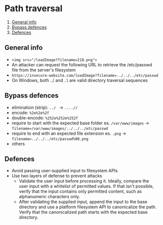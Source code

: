 # Path traversal
1. [General info](https://github.com/francescovolpe/Cyber-Security-Notes/blob/main/Web%20vulnerabilities/Path%20traversal.md#general-info)
2. [Bypass defences](https://github.com/francescovolpe/Cyber-Security-Notes/blob/main/Web%20vulnerabilities/Path%20traversal.md#bypass-defences)
3. [Defences](https://github.com/francescovolpe/Cyber-Security-Notes/blob/main/Web%20vulnerabilities/Path%20traversal.md#defences)

## General info
- ` <img src="/loadImage?filename=218.png"> `
- An attacker can request the following URL to retrieve the /etc/passwd file from the server's filesystem
- ` https://insecure-website.com/loadImage?filename=../../../etc/passwd `
- On Windows, both ../ and ..\ are valid directory traversal sequences

## Bypass defences
- elimination (strip):  `../ ` -> `....// `
- encode: ` %2e%2e%2f `
- double-encode: ` %252e%252e%252f `
- require to start with the expected base folder es. `/var/www/images` -> `filename=/var/www/images/../../../etc/passwd`
- require to end with an expected file extension es. `.png` -> `filename=../../../etc/passwd%00.png`
- others

## Defences
- Avoid passing user-supplied input to filesystem APIs
- Use two layers of defense to prevent attacks
  - Validate the user input before processing it. Ideally, compare the user input with a whitelist of permitted values. If that isn't possible, verify that the input contains only permitted content, such as alphanumeric characters only.
  - After validating the supplied input, append the input to the base directory and use a platform filesystem API to canonicalize the path. Verify that the canonicalized path starts with the expected base directory.
